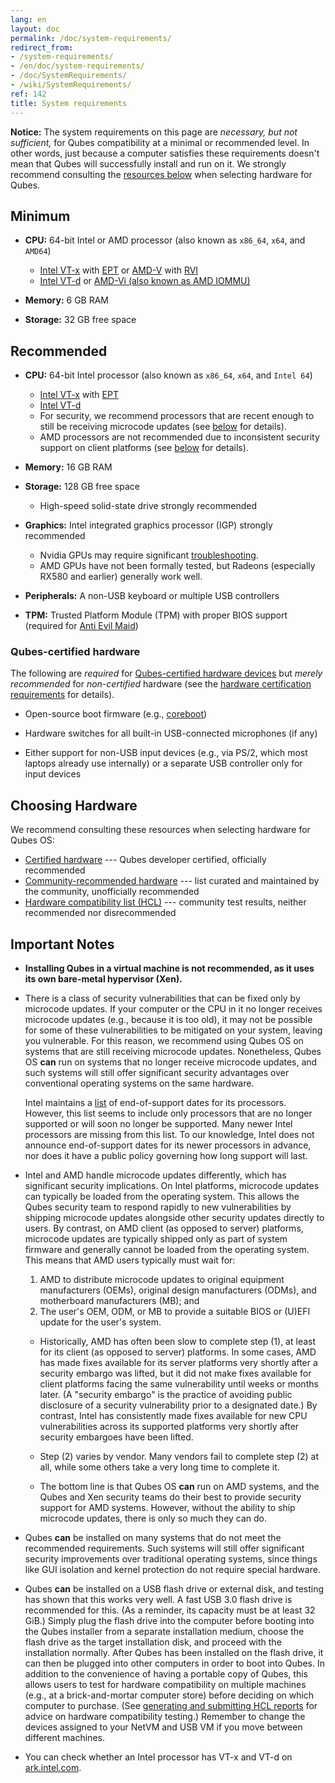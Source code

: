 ```yaml
---
lang: en
layout: doc
permalink: /doc/system-requirements/
redirect_from:
- /system-requirements/
- /en/doc/system-requirements/
- /doc/SystemRequirements/
- /wiki/SystemRequirements/
ref: 142
title: System requirements
---
```


<div class="alert alert-warning" role="alert">
  <i class="fa fa-exclamation-triangle"></i>
  <b>Notice:</b> The system requirements on this page are <em>necessary, but
  not sufficient,</em> for Qubes compatibility at a minimal or recommended
  level. In other words, just because a computer satisfies these requirements
  doesn't mean that Qubes will successfully install and run on it. We strongly
  recommend consulting the <a href="#choosing-hardware">resources below</a>
  when selecting hardware for Qubes.
</div>

## Minimum

- **CPU:** 64-bit Intel or AMD processor (also known as `x86_64`, `x64`, and `AMD64`)
  - [Intel VT-x](https://en.wikipedia.org/wiki/X86_virtualization#Intel_virtualization_.28VT-x.29) with [EPT](https://en.wikipedia.org/wiki/Second_Level_Address_Translation#Extended_Page_Tables) or [AMD-V](https://en.wikipedia.org/wiki/X86_virtualization#AMD_virtualization_.28AMD-V.29) with [RVI](https://en.wikipedia.org/wiki/Second_Level_Address_Translation#Rapid_Virtualization_Indexing)
  - [Intel VT-d](https://en.wikipedia.org/wiki/X86_virtualization#Intel-VT-d) or [AMD-Vi (also known as AMD IOMMU)](https://en.wikipedia.org/wiki/X86_virtualization#I.2FO_MMU_virtualization_.28AMD-Vi_and_Intel_VT-d.29)

- **Memory:** 6 GB RAM

- **Storage:** 32 GB free space

## Recommended

- **CPU:** 64-bit Intel processor (also known as `x86_64`, `x64`, and `Intel 64`)
  - [Intel VT-x](https://en.wikipedia.org/wiki/X86_virtualization#Intel_virtualization_.28VT-x.29) with [EPT](https://en.wikipedia.org/wiki/Second_Level_Address_Translation#Extended_Page_Tables)
  - [Intel VT-d](https://en.wikipedia.org/wiki/X86_virtualization#Intel-VT-d)
  - For security, we recommend processors that are recent enough to still be
    receiving microcode updates (see [below](#important-updates) for details).
  - AMD processors are not recommended due to inconsistent security support on
    client platforms (see [below](#important-updates) for details).

- **Memory:** 16 GB RAM

- **Storage:** 128 GB free space
  - High-speed solid-state drive strongly recommended

- **Graphics:** Intel integrated graphics processor (IGP) strongly recommended
  - Nvidia GPUs may require significant
    [troubleshooting](/doc/install-nvidia-driver/).
  - AMD GPUs have not been formally tested, but Radeons (especially RX580 and
    earlier) generally work well.

- **Peripherals:** A non-USB keyboard or multiple USB controllers

- **TPM:** Trusted Platform Module (TPM) with proper BIOS support (required for
  [Anti Evil Maid](/doc/anti-evil-maid/))

### Qubes-certified hardware

The following are *required* for [Qubes-certified hardware
devices](/doc/certified-hardware/) but *merely recommended* for *non-certified*
hardware (see the [hardware certification
requirements](/doc/certified-hardware/#hardware-certification-requirements) for
details).

- Open-source boot firmware (e.g., [coreboot](https://www.coreboot.org/))

- Hardware switches for all built-in USB-connected microphones (if any)

- Either support for non-USB input devices (e.g., via PS/2, which most laptops
  already use internally) or a separate USB controller only for input devices

## Choosing Hardware

We recommend consulting these resources when selecting hardware for Qubes OS:

- [Certified hardware](/doc/certified-hardware/) --- Qubes developer certified,
  officially recommended
- [Community-recommended hardware](https://forum.qubes-os.org/t/5560)
  --- list curated and maintained by the community, unofficially recommended
- [Hardware compatibility list (HCL)](/hcl/) --- community test results,
  neither recommended nor disrecommended

## Important Notes

- **Installing Qubes in a virtual machine is not recommended, as it uses its
  own bare-metal hypervisor (Xen).**

- There is a class of security vulnerabilities that can be fixed only by
  microcode updates. If your computer or the CPU in it no longer receives
  microcode updates (e.g., because it is too old), it may not be possible for
  some of these vulnerabilities to be mitigated on your system, leaving you
  vulnerable. For this reason, we recommend using Qubes OS on systems that are
  still receiving microcode updates. Nonetheless, Qubes OS **can** run on
  systems that no longer receive microcode updates, and such systems will still
  offer significant security advantages over conventional operating systems on
  the same hardware.

  Intel maintains a
  [list](https://www.intel.com/content/www/us/en/support/articles/000022396/processors.html)
  of end-of-support dates for its processors. However, this list seems to
  include only processors that are no longer supported or will soon no longer
  be supported. Many newer Intel processors are missing from this list. To our
  knowledge, Intel does not announce end-of-support dates for its newer
  processors in advance, nor does it have a public policy governing how long
  support will last.

- Intel and AMD handle microcode updates differently, which has significant
  security implications. On Intel platforms, microcode updates can typically be
  loaded from the operating system. This allows the Qubes security team to
  respond rapidly to new vulnerabilities by shipping microcode updates alongside
  other security updates directly to users. By contrast, on AMD client (as
  opposed to server) platforms, microcode updates are typically shipped only as
  part of system firmware and generally cannot be loaded from the operating
  system. This means that AMD users typically must wait for:
  
  1. AMD to distribute microcode updates to original equipment manufacturers
  (OEMs), original design manufacturers (ODMs), and motherboard manufacturers
  (MB); and
  2. The user's OEM, ODM, or MB to provide a suitable BIOS or (U)EFI update for
  the user's system.
  
  - Historically, AMD has often been slow to complete step (1), at least for its
  client (as opposed to server) platforms. In some cases, AMD has made fixes
  available for its server platforms very shortly after a security embargo was
  lifted, but it did not make fixes available for client platforms facing the
  same vulnerability until weeks or months later. (A "security embargo" is the
  practice of avoiding public disclosure of a security vulnerability prior to a
  designated date.) By contrast, Intel has consistently made fixes available for
  new CPU vulnerabilities across its supported platforms very shortly after
  security embargoes have been lifted.

  - Step (2) varies by vendor. Many vendors fail to complete step (2) at all,
  while some others take a very long time to complete it.
  
  - The bottom line is that Qubes OS **can** run on AMD systems, and the Qubes and
  Xen security teams do their best to provide security support for AMD systems.
  However, without the ability to ship microcode updates, there is only so much
  they can do.

- Qubes **can** be installed on many systems that do not meet the recommended
  requirements. Such systems will still offer significant security improvements
  over traditional operating systems, since things like GUI isolation and
  kernel protection do not require special hardware.

- Qubes **can** be installed on a USB flash drive or external disk, and testing
  has shown that this works very well. A fast USB 3.0 flash drive is
  recommended for this. (As a reminder, its capacity must be at least 32 GiB.)
  Simply plug the flash drive into the computer before booting into the Qubes
  installer from a separate installation medium, choose the flash drive as the
  target installation disk, and proceed with the installation normally. After
  Qubes has been installed on the flash drive, it can then be plugged into
  other computers in order to boot into Qubes. In addition to the convenience
  of having a portable copy of Qubes, this allows users to test for hardware
  compatibility on multiple machines (e.g., at a brick-and-mortar computer
  store) before deciding on which computer to purchase. (See [generating and
  submitting HCL
  reports](/doc/how-to-use-the-hcl/#generating-and-submitting-new-reports) for
  advice on hardware compatibility testing.) Remember to change the devices
  assigned to your NetVM and USB VM if you move between different machines.

- You can check whether an Intel processor has VT-x and VT-d on
  [ark.intel.com](https://ark.intel.com/content/www/us/en/ark.html#@Processors).
